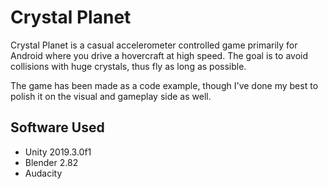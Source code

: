# Crystal Planet

Crystal Planet is a casual accelerometer controlled game primarily for Android where you drive a hovercraft at high speed. The goal is to avoid collisions with huge crystals, thus fly as long as possible.

The game has been made as a code example, though I've done my best to polish it on the visual and gameplay side as well.

## Software Used

- Unity 2019.3.0f1
- Blender 2.82
- Audacity